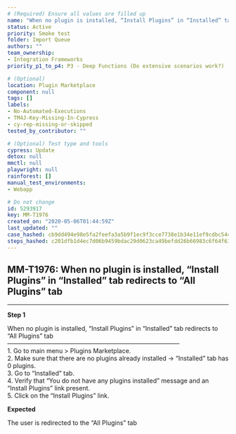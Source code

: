 ```yaml
---
# (Required) Ensure all values are filled up
name: "When no plugin is installed, “Install Plugins” in “Installed” tab redirects to “All Plugins” tab"
status: Active
priority: Smoke test
folder: Import Queue
authors: ""
team_ownership: 
- Integration Frameworks
priority_p1_to_p4: P3 - Deep Functions (Do extensive scenarios work?)

# (Optional)
location: Plugin Marketplace
component: null
tags: []
labels: 
- No-Automated-Executions
- TM4J-Key-Missing-In-Cypress
- cy-rep-missing-or-skipped
tested_by_contributor: ""

# (Optional) Test type and tools
cypress: Update
detox: null
mmctl: null
playwright: null
rainforest: []
manual_test_environments:
- Webapp

# Do not change
id: 5293917
key: MM-T1976
created_on: "2020-05-06T01:44:59Z"
last_updated: ""
case_hashed: cb9dd494e98e5fa2feefa3a5b9f1ec9f3cce7738e1b34e11ef9cdbc54463f9b9d324818c338051fde2cc2f8eff7e1a1c
steps_hashed: c201dfb1d4ec7d06b9459bdac29d0623ca49befdd26b66983c6f64f616c36b12166e3988621df87133969c5dd998e89c
---
```


<!-- (Auto-generated) Based on frontmatter's "key" and "name" -->

## MM-T1976: When no plugin is installed, “Install Plugins” in “Installed” tab redirects to “All Plugins” tab

---

**Step 1**

When no plugin is installed, “Install Plugins” in “Installed” tab redirects to “All Plugins” tab\
————————————————————————————\
1\. Go to main menu > Plugins Marketplace.\
2\. Make sure that there are no plugins already installed → “Installed” tab has 0 plugins.\
3\. Go to “Installed” tab.\
4\. Verify that “You do not have any plugins installed” message and an “Install Plugins” link present.\
5\. Click on the “Install Plugins” link.

**Expected**

The user is redirected to the “All Plugins” tab
